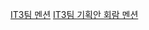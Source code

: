 [IT3팀 멘션](javascript:(function()%7Bvar%20mention%20%3D%20document.createElement('div')%3B%0Amention.innerHTML%20%3D%20'%3Cspan%20class%3D%22tag%20mention-span%22%20contenteditable%3D%22false%22%20user-id%3D%22seoh%40hanbit.co.kr%22%3E%EC%84%9C%ED%98%84%3C%2Fspan%3E%26nbsp%3B%3Cspan%20class%3D%22tag%20mention-span%22%20contenteditable%3D%22false%22%20user-id%3D%22jmahn%40hanbit.co.kr%22%3E%EC%95%88%EC%A0%95%EB%AF%BC%3C%2Fspan%3E%26nbsp%3B%3Cspan%20class%3D%22tag%20mention-span%22%20contenteditable%3D%22false%22%20user-id%3D%22minhyeok%40hanbit.co.kr%22%3E%EC%9D%B4%EB%AF%BC%ED%98%81%3C%2Fspan%3E%26nbsp%3B%3Cspan%20class%3D%22tag%20mention-span%22%20contenteditable%3D%22false%22%20user-id%3D%22jisuc%40hanbit.co.kr%22%3E%EC%A0%95%EC%A7%80%EC%88%98%3C%2Fspan%3E%26nbsp%3B%3Cspan%20class%3D%22tag%20mention-span%22%20contenteditable%3D%22false%22%20user-id%3D%22mychoi%40hanbit.co.kr%22%3E%EC%B5%9C%EB%AF%BC%EC%9D%B4%3C%2Fspan%3E%26nbsp%3B'%3B%0Adocument.querySelector(%22%23postCntn%20%3E%20div.js-upload-area.js-paste-layer.create-post-content%22).appendChild(mention)%3B%7D)()%3B)
[IT3팀 기획안 회람 멘션](javascript:(function()%7Bvar%20mention%20%3D%20document.createElement('div')%3B%0Amention.innerHTML%20%3D%20'%3Cspan%20class%3D%22tag%20mention-span%22%20contenteditable%3D%22false%22%20user-id%3D%22seoh%40hanbit.co.kr%22%3E%EC%84%9C%ED%98%84%3C%2Fspan%3E%26nbsp%3B%3Cspan%20class%3D%22tag%20mention-span%22%20contenteditable%3D%22false%22%20user-id%3D%22jmahn%40hanbit.co.kr%22%3E%EC%95%88%EC%A0%95%EB%AF%BC%3C%2Fspan%3E%26nbsp%3B%3Cspan%20class%3D%22tag%20mention-span%22%20contenteditable%3D%22false%22%20user-id%3D%22minhyeok%40hanbit.co.kr%22%3E%EC%9D%B4%EB%AF%BC%ED%98%81%3C%2Fspan%3E%26nbsp%3B%3Cspan%20class%3D%22tag%20mention-span%22%20contenteditable%3D%22false%22%20user-id%3D%22jisuc%40hanbit.co.kr%22%3E%EC%A0%95%EC%A7%80%EC%88%98%3C%2Fspan%3E%26nbsp%3B%3Cspan%20class%3D%22tag%20mention-span%22%20contenteditable%3D%22false%22%20user-id%3D%22mychoi%40hanbit.co.kr%22%3E%EC%B5%9C%EB%AF%BC%EC%9D%B4%3C%2Fspan%3E%26nbsp%3B%3Cspan%20class%3D%22tag%20mention-span%22%20contenteditable%3D%22false%22%20user-id%3D%22ksong%40hanbit.co.kr%22%3E%EC%86%A1%EA%B2%BD%EC%84%9D%3C%2Fspan%3E%26nbsp%3B%3Cspan%20class%3D%22tag%20mention-span%22%20contenteditable%3D%22false%22%20user-id%3D%22jongjin%40hanbit.co.kr%22%3E%ED%95%9C%EC%A2%85%EC%A7%84%3C%2Fspan%3E%26nbsp%3B%3Cspan%20class%3D%22tag%20mention-span%22%20contenteditable%3D%22false%22%20user-id%3D%22jajeon%40hanbit.co.kr%22%3E%EC%A0%84%EC%A0%95%EC%95%84%3C%2Fspan%3E%26nbsp%3B'%3B%0Adocument.querySelector(%22%23postCntn%20%3E%20div.js-upload-area.js-paste-layer.create-post-content%22).appendChild(mention)%3B%7D)()%3B)
